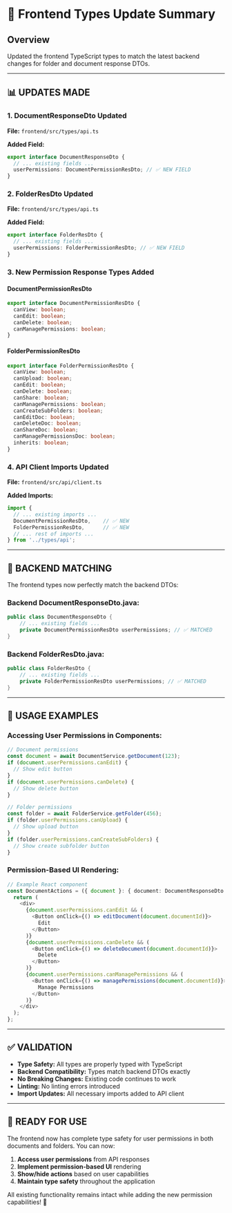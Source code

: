 # 🔄 Frontend Types Update Summary

## Overview
Updated the frontend TypeScript types to match the latest backend changes for folder and document response DTOs.

---

## 📊 **UPDATES MADE**

### **1. DocumentResponseDto Updated**
**File:** `frontend/src/types/api.ts`

**Added Field:**
```typescript
export interface DocumentResponseDto {
  // ... existing fields ...
  userPermissions: DocumentPermissionResDto; // ✅ NEW FIELD
}
```

### **2. FolderResDto Updated**
**File:** `frontend/src/types/api.ts`

**Added Field:**
```typescript
export interface FolderResDto {
  // ... existing fields ...
  userPermissions: FolderPermissionResDto; // ✅ NEW FIELD
}
```

### **3. New Permission Response Types Added**

#### **DocumentPermissionResDto**
```typescript
export interface DocumentPermissionResDto {
  canView: boolean;
  canEdit: boolean;
  canDelete: boolean;
  canManagePermissions: boolean;
}
```

#### **FolderPermissionResDto**
```typescript
export interface FolderPermissionResDto {
  canView: boolean;
  canUpload: boolean;
  canEdit: boolean;
  canDelete: boolean;
  canShare: boolean;
  canManagePermissions: boolean;
  canCreateSubFolders: boolean;
  canEditDoc: boolean;
  canDeleteDoc: boolean;
  canShareDoc: boolean;
  canManagePermissionsDoc: boolean;
  inherits: boolean;
}
```

### **4. API Client Imports Updated**
**File:** `frontend/src/api/client.ts`

**Added Imports:**
```typescript
import {
  // ... existing imports ...
  DocumentPermissionResDto,    // ✅ NEW
  FolderPermissionResDto,      // ✅ NEW
  // ... rest of imports ...
} from '../types/api';
```

---

## 🎯 **BACKEND MATCHING**

The frontend types now perfectly match the backend DTOs:

### **Backend DocumentResponseDto.java:**
```java
public class DocumentResponseDto {
    // ... existing fields ...
    private DocumentPermissionResDto userPermissions; // ✅ MATCHED
}
```

### **Backend FolderResDto.java:**
```java
public class FolderResDto {
    // ... existing fields ...
    private FolderPermissionResDto userPermissions; // ✅ MATCHED
}
```

---

## 🚀 **USAGE EXAMPLES**

### **Accessing User Permissions in Components:**

```typescript
// Document permissions
const document = await DocumentService.getDocument(123);
if (document.userPermissions.canEdit) {
  // Show edit button
}
if (document.userPermissions.canDelete) {
  // Show delete button
}

// Folder permissions
const folder = await FolderService.getFolder(456);
if (folder.userPermissions.canUpload) {
  // Show upload button
}
if (folder.userPermissions.canCreateSubFolders) {
  // Show create subfolder button
}
```

### **Permission-Based UI Rendering:**

```typescript
// Example React component
const DocumentActions = ({ document }: { document: DocumentResponseDto }) => {
  return (
    <div>
      {document.userPermissions.canEdit && (
        <Button onClick={() => editDocument(document.documentId)}>
          Edit
        </Button>
      )}
      {document.userPermissions.canDelete && (
        <Button onClick={() => deleteDocument(document.documentId)}>
          Delete
        </Button>
      )}
      {document.userPermissions.canManagePermissions && (
        <Button onClick={() => managePermissions(document.documentId)}>
          Manage Permissions
        </Button>
      )}
    </div>
  );
};
```

---

## ✅ **VALIDATION**

- **Type Safety:** All types are properly typed with TypeScript
- **Backend Compatibility:** Types match backend DTOs exactly
- **No Breaking Changes:** Existing code continues to work
- **Linting:** No linting errors introduced
- **Import Updates:** All necessary imports added to API client

---

## 🎉 **READY FOR USE**

The frontend now has complete type safety for user permissions in both documents and folders. You can now:

1. **Access user permissions** from API responses
2. **Implement permission-based UI** rendering
3. **Show/hide actions** based on user capabilities
4. **Maintain type safety** throughout the application

All existing functionality remains intact while adding the new permission capabilities! 🚀

